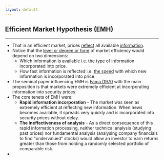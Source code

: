 ```yaml
---
layout: default
---
```


## Efficient Market Hypothesis (EMH)
------

* That in an efficient market, prices <u>reflect</u> all available <u>information</u>.
* Notice that the <u>level or degree or form</u> of market efficiency would depend on two dimensions:
  * Which information is available i.e. <u>the type</u> of information incorporated into price.
  * How fast information is reflected i.e. <u>the speed</u> with which new information is  incorporated into price.
* The seminal paper influencing EMH is [Fama (1970](https://www.jstor.org/stable/2325486) with the main proposition is that markets were extremely efficient at incorporating information into security prices.
* The core tenets of EMH were:
  * **Rapid information incorporation** -  The market was seen as extremely efficient at reflecting new information. When news becomes available, it spreads very quickly and is incorporated into security prices without delay.
  * **The ineffectiveness of analysis** - As a direct consequence of this rapid information processing, neither technical analysis (studying past prices) nor fundamental analysis (analysing company financials to find "undervalued" stocks) would allow an investor to earn returns greater than those from holding a randomly selected portfolio of comparable risk.
* 
  
```R
```
